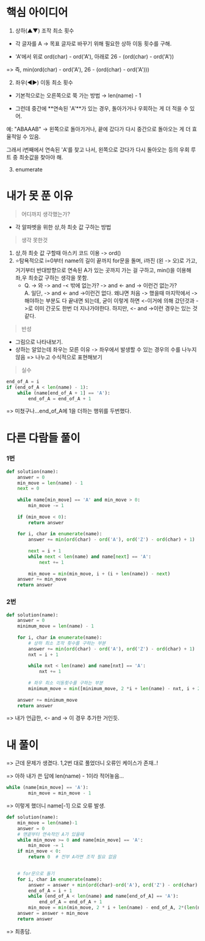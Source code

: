 # 핵심 아이디어
1. 상하(▲▼) 조작 최소 횟수
- 각 글자를 A → 목표 글자로 바꾸기 위해 필요한 상하 이동 횟수를 구해.

- 'A'에서 위로 ord(char) - ord('A'), 아래로 26 - (ord(char) - ord('A'))

=> 즉, min(ord(char) - ord('A'), 26 - (ord(char) - ord('A')))

2. 좌우(◀▶) 이동 최소 횟수
- 기본적으로는 오른쪽으로 쭉 가는 방법 → len(name) - 1

- 그런데 중간에 **연속된 'A'**가 있는 경우, 돌아가거나 우회하는 게 더 적을 수 있어.

예: "ABAAAB"
→ 왼쪽으로 돌아가거나, 끝에 갔다가 다시 중간으로 돌아오는 게 더 효율적일 수 있음.

그래서 i번째에서 연속된 'A'를 찾고 나서,
왼쪽으로 갔다가 다시 돌아오는 등의 우회 루트 중 최솟값을 찾아야 해.

3. enumerate

# 내가 못 푼 이유
> 어디까지 생각했는가?
- 각 알파벳을 위한 상,하 최솟 값 구하는 방법
> 생각 못한것
1. 상,하 최솟 값 구할때 아스키 코드 이용 -> ord()
2. ⭐탐욕적으로 i=0부터 name의 길이 끝까지 for문을 돌며, i까진 (왼 -> 오)로 가고, 거기부터 반대방향으로 연속된 A가 있는 곳까지 가는 걸 구하고, min()을 이용해 좌,우 최솟값 구하는 생각을 못함.
    - Q. -> 와 -> and -< 밖에 없는가? -> and <- and -> 이런건 없는가?<br>
      A. 일단, -> and <- and ->이런건 없다. 왜냐면 처음 -> 했을때 마지막에서 ->해야하는 부분도 다 끝내면 되는데, 굳이 이렇게 하면 <-이거에 의해 갔던것과 ->로 이미 간곳도 한번 더 지나가야한다. 하지만, <- and ->이런 경우는 있는 것 같다.
> 반성
- 그림으로 나타내보기.
- 상하는 알았는데 좌우는 모른 이유 -> 좌우에서 발생할 수 있는 경우의 수를 나누지 않음 => 나누고 수식적으로 표현해보기

> 실수
```py
end_of_A = i
if (end_of_A < len(name) - 1):
    while (name[end_of_A + 1] == 'A'):
        end_of_A = end_of_A + 1
```
=> 미쳤구나...end_of_A에 1을 더하는 행위를 두번했다.

# 다른 다람들 풀이
### 1번
```py
def solution(name):
    answer = 0
    min_move = len(name) - 1
    next = 0
    
    while name[min_move] == 'A' and min_move > 0:
        min_move -= 1
    
    if (min_move < 0):
        return answer
        
    for i, char in enumerate(name):
        answer += min(ord(char) - ord('A'), ord('Z') - ord(char) + 1)
        
        next = i + 1
        while next < len(name) and name[next] == 'A':
            next += 1
        
        min_move = min(min_move, i + (i + len(name)) - next)
    answer += min_move
    return answer
```
### 2번
```py
def solution(name):
    answer = 0
    minimum_move = len(name) - 1
    
    for i, char in enumerate(name):
    	# 상하 최소 조작 횟수를 구하는 부분
        answer += min(ord(char) - ord('A'), ord('Z') - ord(char) + 1)
        nxt = i + 1
        
        while nxt < len(name) and name[nxt] == 'A':
            nxt += 1
            
        # 좌우 최소 이동횟수를 구하는 부분          
        minimum_move = min([minimum_move, 2 *i + len(name) - nxt, i + 2 * (len(name) - nxt)])
        
    answer += minimum_move
    return answer
```
=> 내가 언급한, <- and -> 이 경우 추가한 거인듯.
# 내 풀이

=> 근데 문제가 생겼다. 1,2번 대로 풀었더니 오류인 케이스가 존재..!

=> 아하 내가 쓴 답에 len(name) - 1이라 적어놓음...

```py
while (name[min_move] == 'A'):
        min_move = min_move - 1
```
=> 이렇게 했더니 name[-1] 으로 오류 발생.

```py
def solution(name):
    min_move = len(name)-1
    answer = 0
    # 맨끝부터 연속적인 A가 있을때
    while min_move >= 0 and name[min_move] == 'A':
        min_move -= 1
    if min_move < 0:
        return 0  # 전부 A라면 조작 필요 없음

    
    # for문으로 돌기
    for i, char in enumerate(name):
        answer = answer + min(ord(char)-ord('A'), ord('Z') - ord(char) + 1)
        end_of_A = i + 1
        while (end_of_A < len(name) and name[end_of_A] == 'A'):
            end_of_A = end_of_A + 1
        min_move = min(min_move, 2 * i + len(name) - end_of_A, 2*(len(name)- end_of_A) + i)
    answer = answer + min_move
    return answer
```
=> 최종답.